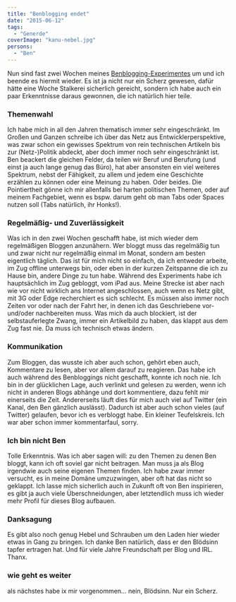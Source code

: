 ```yaml
---
title: "Benblogging endet"
date: "2015-06-12"
tags:
  - "Generde"
coverImage: "kanu-nebel.jpg"
persons:
  - "Ben"
---
```


Nun sind fast zwei Wochen meines [Benblogging-Experimentes](http://nicobruenjes.de/category/benblogging/) um und ich beende es hiermit wieder. Es ist ja nicht nur ein Scherz gewesen, dafür hätte eine Woche Stalkerei sicherlich gereicht, sondern ich habe auch ein paar Erkenntnisse daraus gewonnen, die ich natürlich hier teile.

### Themenwahl

Ich habe mich in all den Jahren thematisch immer sehr eingeschränkt. Im Großen und Ganzen schreibe ich über das Netz aus Entwicklerperspektive, was zwar schon ein gewisses Spektrum von rein technischen Artikeln bis zur (Netz-)Politik abdeckt, aber doch immer noch sehr eingeschränkt ist. Ben beackert die gleichen Felder, da teilen wir Beruf und Berufung (und einst ja auch lange genug das Büro), hat aber ansonsten ein viel weiteres Spektrum, nebst der Fähigkeit, zu allem und jedem eine Geschichte erzählen zu können oder eine Meinung zu haben. Oder beides. Die Pointiertheit gönne ich mir allenfalls bei harten politischen Themen, oder auf meinem Fachgebiet, wenn es bspw. darum geht ob man Tabs oder Spaces nutzen soll (Tabs natürlich, ihr Honks!).

### Regelmäßig- und Zuverlässigkeit

Was ich in den zwei Wochen geschafft habe, ist mich wieder dem regelmäßigen Bloggen anzunähern. Wer bloggt muss das regelmäßig tun und zwar nicht nur regelmäßig einmal im Monat, sondern am besten eigentlich täglich. Das ist für mich nicht so einfach, da ich entweder arbeite, im Zug offline unterwegs bin, oder eben in der kurzen Zeitspanne die ich zu Hause bin, andere Dinge zu tun habe. Während des Experiments habe ich hauptsächlich im Zug gebloggt, vom iPad aus. Meine Strecke ist aber nach wie vor nicht wirklich ans Internet angeschlossen, auch wenn es Netz gibt, mit 3G oder Edge recherchiert es sich schlecht. Es müssen also immer noch Zeiten vor oder nach der Fahrt her, in denen ich das Geschriebene vor- und/oder nachbereiten muss. Was mich da auch blockiert, ist der selbstauferlegte Zwang, immer ein Artikelbild zu haben, das klappt aus dem Zug fast nie. Da muss ich technisch etwas ändern.

### Kommunikation

Zum Bloggen, das wusste ich aber auch schon, gehört eben auch, Kommentare zu lesen, aber vor allem darauf zu reagieren. Das habe ich auch während des Benbloggings nicht geschafft, konnte ich noch nie. Ich bin in der glücklichen Lage, auch verlinkt und gelesen zu werden, wenn ich nicht in anderen Blogs abhänge und dort kommentiere, dazu fehlt mir einerseits die Zeit. Andererseits läuft dies für mich auch viel auf Twitter (ein Kanal, den Ben gänzlich auslässt). Dadurch ist aber auch schon vieles (auf Twitter) gelaufen, bevor ich es verbloggt habe. Ein kleiner Teufelskreis. Ich war aber schon immer kommentarfaul, sorry.

### Ich bin nicht Ben

Tolle Erkenntnis. Was ich aber sagen will: zu den Themen zu denen Ben bloggt, kann ich oft soviel gar nicht beitragen. Man muss ja als Blog irgendwie auch seine eigenen Themen finden. Ich habe zwar immer versucht, es in meine Domäne umzuzwingen, aber oft hat das nicht so geklappt. Ich lasse mich sicherlich auch in Zukunft oft von Ben inspirieren, es gibt ja auch viele Überschneidungen, aber letztendlich muss ich wieder mehr Profil für dieses Blog aufbauen.

### Danksagung

Es gibt also noch genug Hebel und Schrauben um den Laden hier wieder etwas in Gang zu bringen. Ich danke Ben natürlich, dass er den Blödsinn tapfer ertragen hat. Und für viele Jahre Freundschaft per Blog und IRL. Thanx.

### wie geht es weiter

als nächstes habe ix mir vorgenommen… nein, Blödsinn. Nur ein Scherz.
